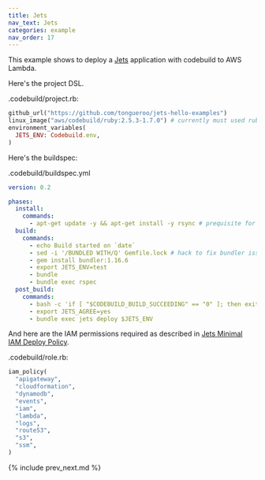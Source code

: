 ```yaml
---
title: Jets
nav_text: Jets
categories: example
nav_order: 17
---
```


This example shows to deploy a [Jets](https://rubyonjets.com/) application with codebuild to AWS Lambda.

Here's the project DSL.

.codebuild/project.rb:


```ruby
github_url("https://github.com/tongueroo/jets-hello-examples")
linux_image("aws/codebuild/ruby:2.5.3-1.7.0") # currently must used ruby 2.5
environment_variables(
  JETS_ENV: Codebuild.env,
)
```

Here's the buildspec:

.codebuild/buildspec.yml

```yaml
version: 0.2

phases:
  install:
    commands:
      - apt-get update -y && apt-get install -y rsync # prequisite for jets
  build:
    commands:
      - echo Build started on `date`
      - sed -i '/BUNDLED WITH/Q' Gemfile.lock # hack to fix bundler issue: allow different versions of bundler to work
      - gem install bundler:1.16.6
      - export JETS_ENV=test
      - bundle
      - bundle exec rspec
  post_build:
    commands:
      - bash -c 'if [ "$CODEBUILD_BUILD_SUCCEEDING" == "0" ]; then exit 1; fi'
      - export JETS_AGREE=yes
      - bundle exec jets deploy $JETS_ENV
```

And here are the IAM permissions required as described in [Jets Minimal IAM Deploy Policy](https://rubyonjets.com/docs/extras/minimal-deploy-iam/).

.codebuild/role.rb:

```ruby
iam_policy(
  "apigateway",
  "cloudformation",
  "dynamodb",
  "events",
  "iam",
  "lambda",
  "logs",
  "route53",
  "s3",
  "ssm",
)
```

{% include prev_next.md %}